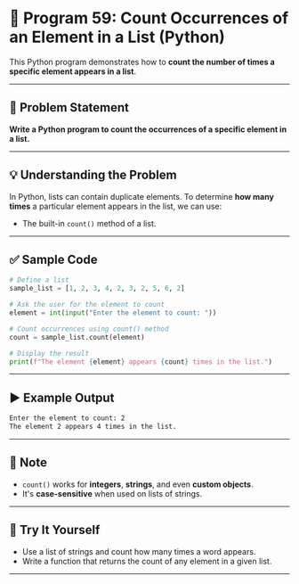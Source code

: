 
# 📝 Program 59: Count Occurrences of an Element in a List (Python)

This Python program demonstrates how to **count the number of times a specific element appears in a list**.

---

## 📌 Problem Statement

**Write a Python program to count the occurrences of a specific element in a list.**

---

## 💡 Understanding the Problem

In Python, lists can contain duplicate elements. To determine **how many times** a particular element appears in the list, we can use:

- The built-in `count()` method of a list.

---

## ✅ Sample Code

```python
# Define a list
sample_list = [1, 2, 3, 4, 2, 3, 2, 5, 6, 2]

# Ask the user for the element to count
element = int(input("Enter the element to count: "))

# Count occurrences using count() method
count = sample_list.count(element)

# Display the result
print(f"The element {element} appears {count} times in the list.")
```

---

## ▶️ Example Output

```bash
Enter the element to count: 2
The element 2 appears 4 times in the list.
```

---

## 🧠 Note

- `count()` works for **integers**, **strings**, and even **custom objects**.
- It's **case-sensitive** when used on lists of strings.

---

## 🧪 Try It Yourself

- Use a list of strings and count how many times a word appears.
- Write a function that returns the count of any element in a given list.

---
